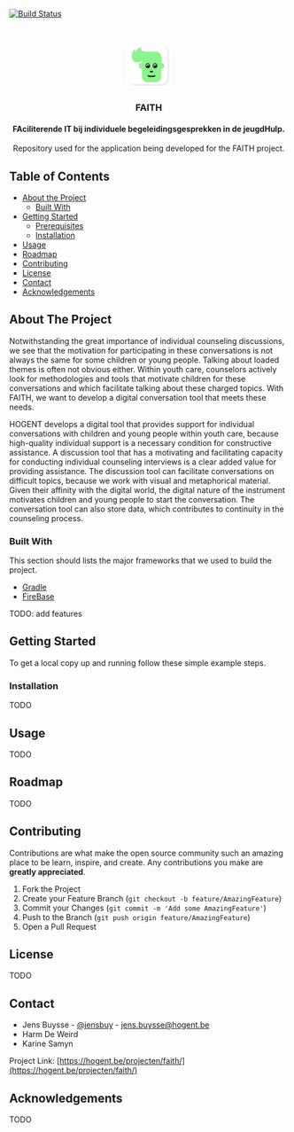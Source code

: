 [![Build Status](http://34.70.18.236/jenkins/buildStatus/icon?job=FAITH%2Fdev)](http://34.70.18.236/jenkins/job/FAITH/job/dev/)


<!-- PROJECT LOGO -->
<br />
<p align="center">
    <a href="https://hogent.be/projecten/faith/">
        <img src="images/applogo.png" alt="Logo" width="80" height="80">
    </a>

  <h3 align="center">FAITH</h3>
  <h4 align="center">FAciliterende IT bij individuele begeleidingsgesprekken in de jeugdHulp.</h4>

  <p align="center">
    Repository used for the application being developed for the FAITH project. 
  </p>
</p>

<!-- TABLE OF CONTENTS -->
## Table of Contents

* [About the Project](#about-the-project)
  * [Built With](#built-with)
* [Getting Started](#getting-started)
  * [Prerequisites](#prerequisites)
  * [Installation](#installation)
* [Usage](#usage)
* [Roadmap](#roadmap)
* [Contributing](#contributing)
* [License](#license)
* [Contact](#contact)
* [Acknowledgements](#acknowledgements)

<!-- ABOUT THE PROJECT -->
## About The Project

Notwithstanding the great importance of individual counseling discussions, we see that the
motivation for participating in these conversations is not always the same for some children
or young people. Talking about loaded themes is often not obvious either.
Within youth care, counselors actively look for methodologies and tools that motivate children
for these conversations and which facilitate talking about these charged topics.
With FAITH, we want to develop a digital conversation tool that meets these needs.

HOGENT develops a digital tool that provides support for individual conversations with children
and young people within youth care, because high-quality individual support is a necessary condition
for constructive assistance. A discussion tool that has a motivating and facilitating capacity for
conducting individual counseling interviews is a clear added value for providing assistance.
The discussion tool can facilitate conversations on difficult topics, because we work with visual
and metaphorical material. Given their affinity with the digital world, the digital nature of
the instrument motivates children and young people to start the conversation.
The conversation tool can also store data, which contributes to continuity in the counseling process.


### Built With
This section should lists the major frameworks that we used to build the project.
* [Gradle](https://gradle.org)
* [FireBase](https://firebase.google.com)

TODO: add features



<!-- GETTING STARTED -->
## Getting Started

To get a local copy up and running follow these simple example steps.



### Installation

TODO

<!-- USAGE EXAMPLES -->
## Usage

TODO

<!-- ROADMAP -->
## Roadmap

TODO

<!-- CONTRIBUTING -->
## Contributing

Contributions are what make the open source community such an amazing place to be learn, inspire, and create. Any contributions you make are **greatly appreciated**.

1. Fork the Project
2. Create your Feature Branch (`git checkout -b feature/AmazingFeature`)
3. Commit your Changes (`git commit -m 'Add some AmazingFeature'`)
4. Push to the Branch (`git push origin feature/AmazingFeature`)
5. Open a Pull Request



<!-- LICENSE -->
## License

TODO

<!-- CONTACT -->
## Contact

- Jens Buysse - [@jensbuy](https://twitter.com/jensbuy) - jens.buysse@hogent.be
- Harm De Weird 
- Karine Samyn

Project Link: [https://hogent.be/projecten/faith/](https://hogent.be/projecten/faith/)



<!-- ACKNOWLEDGEMENTS -->
## Acknowledgements


TODO


<!-- MARKDOWN LINKS & IMAGES -->
<!-- https://www.markdownguide.org/basic-syntax/#reference-style-links -->
[contributors-shield]: https://img.shields.io/github/contributors/othneildrew/Best-README-Template.svg?style=flat-square
[contributors-url]: https://github.com/othneildrew/Best-README-Template/graphs/contributors
[forks-shield]: https://img.shields.io/github/forks/othneildrew/Best-README-Template.svg?style=flat-square
[forks-url]: https://github.com/othneildrew/Best-README-Template/network/members
[stars-shield]: https://img.shields.io/github/stars/othneildrew/Best-README-Template.svg?style=flat-square
[stars-url]: https://github.com/othneildrew/Best-README-Template/stargazers
[issues-shield]: https://img.shields.io/github/issues/othneildrew/Best-README-Template.svg?style=flat-square
[issues-url]: https://github.com/othneildrew/Best-README-Template/issues
[license-shield]: https://img.shields.io/github/license/othneildrew/Best-README-Template.svg?style=flat-square
[license-url]: https://github.com/othneildrew/Best-README-Template/blob/master/LICENSE.txt
[linkedin-shield]: https://img.shields.io/badge/-LinkedIn-black.svg?style=flat-square&logo=linkedin&colorB=555
[linkedin-url]: https://linkedin.com/in/othneildrew
[product-screenshot]: images/screenshot.png